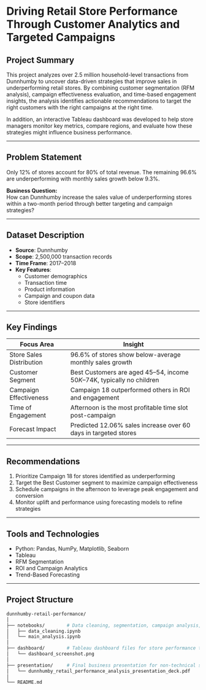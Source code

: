 # Driving Retail Store Performance Through Customer Analytics and Targeted Campaigns

## Project Summary

This project analyzes over 2.5 million household-level transactions from Dunnhumby to uncover data-driven strategies that improve sales in underperforming retail stores. By combining customer segmentation (RFM analysis), campaign effectiveness evaluation, and time-based engagement insights, the analysis identifies actionable recommendations to target the right customers with the right campaigns at the right time.

In addition, an interactive Tableau dashboard was developed to help store managers monitor key metrics, compare regions, and evaluate how these strategies might influence business performance.


---

## Problem Statement

Only 12% of stores account for 80% of total revenue. The remaining 96.6% are underperforming with monthly sales growth below 9.3%.


**Business Question:**  
How can Dunnhumby increase the sales value of underperforming stores within a two-month period through better targeting and campaign strategies?

---

## Dataset Description

- **Source**: Dunnhumby 
- **Scope**: 2,500,000 transaction records  
- **Time Frame**: 2017–2018  
- **Key Features**:
  - Customer demographics  
  - Transaction time  
  - Product information  
  - Campaign and coupon data  
  - Store identifiers  

---

## Key Findings

| Focus Area               | Insight                                                                 |
|--------------------------|-------------------------------------------------------------------------|
| Store Sales Distribution | 96.6% of stores show below-average monthly sales growth                 |
| Customer Segment         | Best Customers are aged 45–54, income $50K–$74K, typically no children  |
| Campaign Effectiveness   | Campaign 18 outperformed others in ROI and engagement                   |
| Time of Engagement       | Afternoon is the most profitable time slot post-campaign                |
| Forecast Impact          | Predicted 12.06% sales increase over 60 days in targeted stores         |

---

## Recommendations

1. Prioritize Campaign 18 for stores identified as underperforming  
2. Target the Best Customer segment to maximize campaign effectiveness  
3. Schedule campaigns in the afternoon to leverage peak engagement and conversion  
4. Monitor uplift and performance using forecasting models to refine strategies  

---

## Tools and Technologies

- Python: Pandas, NumPy, Matplotlib, Seaborn 
- Tableau  
- RFM Segmentation  
- ROI and Campaign Analytics  
- Trend-Based Forecasting  

---

## Project Structure

```bash
dunnhumby-retail-performance/
│
├── notebooks/        # Data cleaning, segmentation, campaign analysis, forecasting
│   ├── data_cleaning.ipynb
│   └── main_analysis.ipynb
│
├── dashboard/        # Tableau dashboard files for store performance tracking
│   └── dashboard_screenshot.png
│
├── presentation/     # Final business presentation for non-technical stakeholders
│   └── dunnhumby_retail_performance_analysis_presentation_deck.pdf
│
└── README.md
